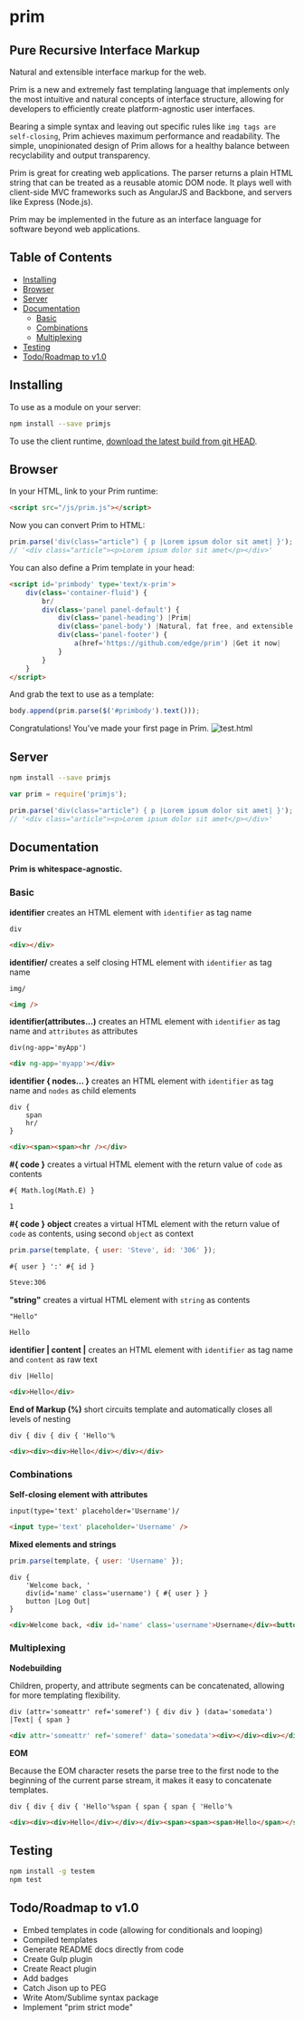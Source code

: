 # prim

## Pure Recursive Interface Markup

Natural and extensible interface markup for the web.

Prim is a new and extremely fast templating language that implements only the most intuitive and natural concepts of interface structure, allowing for developers to efficiently create platform-agnostic user interfaces.

Bearing a simple syntax and leaving out specific rules like `img tags are self-closing`, Prim achieves maximum performance and readability. The simple, unopinionated design of Prim allows for a healthy balance between recyclability and output transparency.

Prim is great for creating web applications. The parser returns a plain HTML string that can be treated as a reusable atomic DOM node. It plays well with client-side MVC frameworks such as AngularJS and Backbone, and servers like Express (Node.js).

Prim may be implemented in the future as an interface language for software beyond web applications.


## Table of Contents
* [Installing](#installing)
* [Browser](#browser)
* [Server](#server)
* [Documentation](#documentation)
	* [Basic](#basic)
	* [Combinations](#combinations)
	* [Multiplexing](#multiplexing)
* [Testing](#testing)
* [Todo/Roadmap to v1.0](#todoroadmap-to-v10)


## Installing

To use as a module on your server:
```sh
npm install --save primjs
```

To use the client runtime, [download the latest build from git HEAD](https://github.com/edge/prim/tree/master/dist).

## Browser

In your HTML, link to your Prim runtime:
```html
<script src="/js/prim.js"></script>
```

Now you can convert Prim to HTML:
```js
prim.parse('div(class="article") { p |Lorem ipsum dolor sit amet| }');
// '<div class="article"><p>Lorem ipsum dolor sit amet</p></div>'
```

You can also define a Prim template in your head:
```html
<script id='primbody' type='text/x-prim'>
	div(class='container-fluid') {
		br/
		div(class='panel panel-default') {
			div(class='panel-heading') |Prim|
			div(class='panel-body') |Natural, fat free, and extensible interface markup for the web.|
			div(class='panel-footer') {
				a(href='https://github.com/edge/prim') |Get it now|
			}
		}
	}
</script>
```

And grab the text to use as a template:
```js
body.append(prim.parse($('#primbody').text()));
```

Congratulations! You've made your first page in Prim.
![test.html](http://i.imgur.com/pEEuYKE.png)

## Server

```sh
npm install --save primjs
```

```js
var prim = require('primjs');

prim.parse('div(class="article") { p |Lorem ipsum dolor sit amet| }');
// '<div class="article"><p>Lorem ipsum dolor sit amet</p></div>'
```

## Documentation

**Prim is whitespace-agnostic.**

### Basic

**identifier**
creates an HTML element with `identifier` as tag name
```jade
div
```
```html
<div></div>
```

**identifier/**
creates a self closing HTML element with `identifier` as tag name
```jade
img/
```
```html
<img />
```

**identifier(attributes...)**
creates an HTML element with `identifier` as tag name and `attributes` as attributes
```jade
div(ng-app='myApp')
```
```html
<div ng-app='myapp'></div>
```

**identifier { nodes... }**
creates an HTML element with `identifier` as tag name and `nodes` as child elements
```jade
div {
	span
	hr/
}
```
```html
<div><span><span><hr /></div>
```

**#{ code }**
creates a virtual HTML element with the return value of `code` as contents
```jade
#{ Math.log(Math.E) }
```
```html
1
```

**#{ code }**
**object**
creates a virtual HTML element with the return value of `code` as contents, using second `object` as context
```js
prim.parse(template, { user: 'Steve', id: '306' });
```
```jade
#{ user } ':' #{ id }
```
```html
Steve:306
```

**"string"**
creates a virtual HTML element with `string` as contents
```jade
"Hello"
```
```html
Hello
```

**identifier | content |**
creates an HTML element with `identifier` as tag name and `content` as raw text
```jade
div |Hello|
```
```html
<div>Hello</div>
```

**End of Markup (%)**
short circuits template and automatically closes all levels of nesting
```jade
div { div { div { 'Hello'%
```
```html
<div><div><div>Hello</div></div></div>
```

### Combinations

**Self-closing element with attributes**
```jade
input(type='text' placeholder='Username')/
```
```html
<input type='text' placeholder='Username' />
```

**Mixed elements and strings**
```js
prim.parse(template, { user: 'Username' });
```
```jade
div {
	'Welcome back, '
	div(id='name' class='username') { #{ user } }
	button |Log Out|
}
```
```html
<div>Welcome back, <div id='name' class='username'>Username</div><button>Log Out</button></div>
```

### Multiplexing

**Nodebuilding**

Children, property, and attribute segments can be concatenated, allowing for more templating flexibility.

```jade
div (attr='someattr' ref='someref') { div div } (data='somedata') |Text| { span }
```
```html
<div attr='someattr' ref='someref' data='somedata'><div></div><div></div>Text<span></span></div>
```

**EOM**

Because the EOM character resets the parse tree to the first node to the beginning of the current parse stream, it makes it easy to concatenate templates.

```jade
div { div { div { 'Hello'%span { span { span { 'Hello'%
```
```html
<div><div><div>Hello</div></div></div><span><span><span>Hello</span></span></span>
```

## Testing

```sh
npm install -g testem
npm test
```

## Todo/Roadmap to v1.0

- Embed templates in code (allowing for conditionals and looping)
- Compiled templates
- Generate README docs directly from code
- Create Gulp plugin
- Create React plugin
- Add badges
- Catch Jison up to PEG
- Write Atom/Sublime syntax package
- Implement "prim strict mode"
